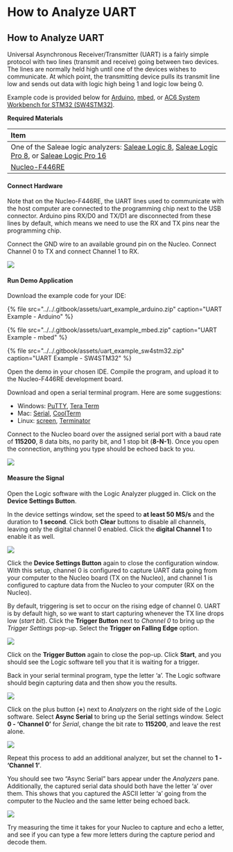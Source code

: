 # How to Analyze UART

## How to Analyze UART

Universal Asynchronous Receiver/Transmitter \(UART\) is a fairly simple protocol with two lines \(transmit and receive\) going between two devices. The lines are normally held high until one of the devices wishes to communicate. At which point, the transmitting device pulls its transmit line low and sends out data with logic high being 1 and logic low being 0.

Example code is provided below for [Arduino](https://www.arduino.cc/), [mbed](https://os.mbed.com/), or [AC6 System Workbench for STM32 \(SW4STM32\)](http://www.openstm32.org/).

**Required Materials**

| Item |
| :--- |
| One of the Saleae logic analyzers: [Saleae Logic 8](https://usd.saleae.com/products/saleae-logic-8), [Saleae Logic Pro 8](https://usd.saleae.com/products/saleae-logic-pro-8), or [Saleae Logic Pro 16](https://usd.saleae.com/products/saleae-logic-pro-16)​ |
| ​[Nucleo-F446RE](https://www.digikey.com/product-detail/en/stmicroelectronics/NUCLEO-F446RE/497-15882-ND/5347712)​ |

#### Connect Hardware <a id="connect-hardware-2"></a>

Note that on the Nucleo-F446RE, the UART lines used to communicate with the host computer are connected to the programming chip next to the USB connector. Arduino pins RX/D0 and TX/D1 are disconnected from these lines by default, which means we need to use the RX and TX pins near the programming chip.

Connect the GND wire to an available ground pin on the Nucleo. Connect Channel 0 to TX and connect Channel 1 to RX.

![](../../.gitbook/assets/uart_circuit_fritzing%20%281%29.png)

#### Run Demo Application <a id="run-demo-application-2"></a>

Download the example code for your IDE:

{% file src="../../.gitbook/assets/uart\_example\_arduino.zip" caption="UART Example - Arduino" %}

{% file src="../../.gitbook/assets/uart\_example\_mbed.zip" caption="UART Example - mbed" %}

{% file src="../../.gitbook/assets/uart\_example\_sw4stm32.zip" caption="UART Example - SW4STM32" %}

Open the demo in your chosen IDE. Compile the program, and upload it to the Nucleo-F446RE development board.

Download and open a serial terminal program. Here are some suggestions:

* Windows: [PuTTY](https://www.putty.org/), [Tera Term](https://ttssh2.osdn.jp/index.html.en)​
* Mac: [Serial](https://decisivetactics.com/products/serial/), [CoolTerm](http://freeware.the-meiers.org/)​
* Linux: [screen](https://www.gnu.org/software/screen/manual/screen.html), [Terminator](https://launchpad.net/terminator)​

Connect to the Nucleo board over the assigned serial port with a baud rate of **115200**, 8 data bits, no parity bit, and 1 stop bit \(**8-N-1**\). Once you open the connection, anything you type should be echoed back to you.

![](../../.gitbook/assets/screen_15.png)

#### Measure the Signal <a id="measure-the-signal-1"></a>

Open the Logic software with the Logic Analyzer plugged in. Click on the **Device Settings Button**.

In the device settings window, set the speed to **at least 50 MS/s** and the duration to **1 second**. Click both **Clear** buttons to disable all channels, leaving only the digital channel 0 enabled. Click the **digital Channel 1** to enable it as well.

![](../../.gitbook/assets/screen_16.png)

Click the **Device Settings Button** again to close the configuration window. With this setup, channel 0 is configured to capture UART data going from your computer to the Nucleo board \(TX on the Nucleo\), and channel 1 is configured to capture data from the Nucleo to your computer \(RX on the Nucleo\).

By default, triggering is set to occur on the rising edge of channel 0. UART is by default high, so we want to start capturing whenever the TX line drops low \(_start bit_\). Click the **Trigger Button** next to _Channel 0_ to bring up the _Trigger Settings_ pop-up. Select the **Trigger on Falling Edge** option.

![](../../.gitbook/assets/screen_17.png)

Click on the **Trigger Button** again to close the pop-up. Click **Start**, and you should see the Logic software tell you that it is waiting for a trigger.

Back in your serial terminal program, type the letter ‘a’. The Logic software should begin capturing data and then show you the results.

![](../../.gitbook/assets/screen_18.png)

Click on the plus button \(**+**\) next to _Analyzers_ on the right side of the Logic software. Select **Async Serial** to bring up the Serial settings window. Select **0 - ‘Channel 0’** for _Serial_, change the bit rate to **115200**, and leave the rest alone.

![](../../.gitbook/assets/screen_19.png)

Repeat this process to add an additional analyzer, but set the channel to **1 - ‘Channel 1’**.

You should see two “Async Serial” bars appear under the _Analyzers_ pane. Additionally, the captured serial data should both have the letter ‘a’ over them. This shows that you captured the ASCII letter ‘a’ going from the computer to the Nucleo and the same letter being echoed back.

![](../../.gitbook/assets/screen_20.png)

Try measuring the time it takes for your Nucleo to capture and echo a letter, and see if you can type a few more letters during the capture period and decode them.

